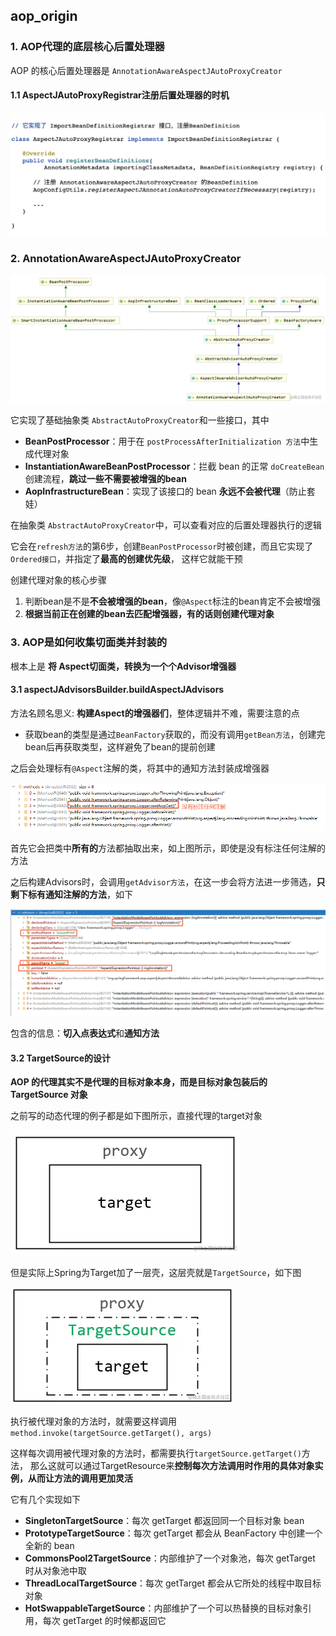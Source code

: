 ## aop_origin
### 1. AOP代理的底层核心后置处理器
AOP 的核心后置处理器是 `AnnotationAwareAspectJAutoProxyCreator`

#### 1.1 AspectJAutoProxyRegistrar注册后置处理器的时机

![](AOP1.jpg)

### 2. AnnotationAwareAspectJAutoProxyCreator
![img.png](img.png)

它实现了基础抽象类 `AbstractAutoProxyCreator`和一些接口，其中

- **BeanPostProcessor**：用于在 `postProcessAfterInitialization 方法`中生成代理对象
- **InstantiationAwareBeanPostProcessor**：拦截 bean 的正常 `doCreateBean` 创建流程，**跳过一些不需要被增强的bean**
- **AopInfrastructureBean**：实现了该接口的 bean **永远不会被代理**（防止套娃）

在抽象类 `AbstractAutoProxyCreator`中，可以查看对应的后置处理器执行的逻辑

它会在`refresh方法`的第6步，创建`BeanPostProcessor`时被创建，而且它实现了`Ordered接口`，并指定了**最高的创建优先级**，
这样它就能干预

创建代理对象的核心步骤
1. 判断bean是不是**不会被增强的bean**，像`@Aspect`标注的bean肯定不会被增强
2. **根据当前正在创建的bean去匹配增强器，有的话则创建代理对象**

### 3. AOP是如何收集切面类并封装的
根本上是 **将 Aspect切面类，转换为一个个Advisor增强器**

#### 3.1 aspectJAdvisorsBuilder.buildAspectJAdvisors

方法名顾名思义: **构建Aspect的增强器们**，整体逻辑并不难，需要注意的点

- 获取bean的类型是通过`BeanFactory`获取的，而没有调用`getBean方法`，创建完bean后再获取类型，这样避免了bean的提前创建

之后会处理标有`@Aspect`注解的类，将其中的通知方法封装成增强器

![img_1.png](img_1.png)

首先它会把类中**所有的**方法都抽取出来，如上图所示，即使是没有标注任何注解的方法

之后构建Advisors时，会调用`getAdvisor方法`，在这一步会将方法进一步筛选，**只剩下标有通知注解的方法**，如下

![img_2.png](img_2.png)

包含的信息：**切入点表达式**和**通知方法**

#### 3.2 TargetSource的设计

**AOP 的代理其实不是代理的目标对象本身，而是目标对象包装后的 TargetSource 对象**

之前写的动态代理的例子都是如下图所示，直接代理的target对象

![img_3.png](img_3.png)

但是实际上Spring为Target加了一层壳，这层壳就是`TargetSource`，如下图

![img_4.png](img_4.png)

执行被代理对象的方法时，就需要这样调用 `method.invoke(targetSource.getTarget(), args)`

这样每次调用被代理对象的方法时，都需要执行`targetSource.getTarget()`方法，
那么这就可以通过TargetResource来**控制每次方法调用时作用的具体对象实例，从而让方法的调用更加灵活**

它有几个实现如下
- **SingletonTargetSource**：每次 getTarget 都返回同一个目标对象 bean 
- **PrototypeTargetSource**：每次 getTarget 都会从 BeanFactory 中创建一个全新的 bean 
- **CommonsPool2TargetSource**：内部维护了一个对象池，每次 getTarget 时从对象池中取
- **ThreadLocalTargetSource**：每次 getTarget 都会从它所处的线程中取目标对象
- **HotSwappableTargetSource**：内部维护了一个可以热替换的目标对象引用，每次 getTarget 的时候都返回它